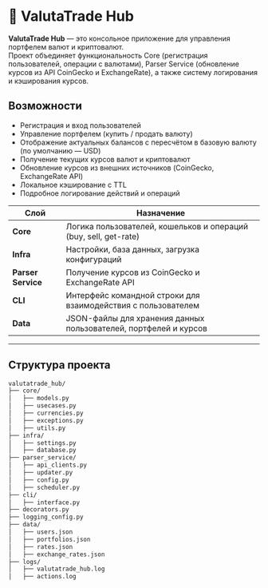 # 💱 ValutaTrade Hub

**ValutaTrade Hub** — это консольное приложение для управления портфелем валют и криптовалют.  
Проект объединяет функциональность Core (регистрация пользователей, операции с валютами), Parser Service (обновление курсов из API CoinGecko и ExchangeRate), а также систему логирования и кэширования курсов.

## Возможности

- Регистрация и вход пользователей  
- Управление портфелем (купить / продать валюту)  
- Отображение актуальных балансов с пересчётом в базовую валюту (по умолчанию — USD)  
- Получение текущих курсов валют и криптовалют  
- Обновление курсов из внешних источников (CoinGecko, ExchangeRate API)  
- Локальное кэширование с TTL  
- Подробное логирование действий и операций

| Слой | Назначение |
|------|-------------|
| **Core** | Логика пользователей, кошельков и операций (buy, sell, get-rate) |
| **Infra** | Настройки, база данных, загрузка конфигураций |
| **Parser Service** | Получение курсов из CoinGecko и ExchangeRate API |
| **CLI** | Интерфейс командной строки для взаимодействия с пользователем |
| **Data** | JSON-файлы для хранения данных пользователей, портфелей и курсов |

---

## Структура проекта

```bash
valutatrade_hub/
├── core/
│   ├── models.py
│   ├── usecases.py
│   ├── currencies.py
│   ├── exceptions.py
│   ├── utils.py
├── infra/
│   ├── settings.py
│   ├── database.py
├── parser_service/
│   ├── api_clients.py
│   ├── updater.py
│   ├── config.py
│   ├── scheduler.py
├── cli/
│   ├── interface.py
├── decorators.py
├── logging_config.py
├── data/
│   ├── users.json
│   ├── portfolios.json
│   ├── rates.json
│   ├── exchange_rates.json
├── logs/
│   ├── valutatrade_hub.log
│   ├── actions.log
```
